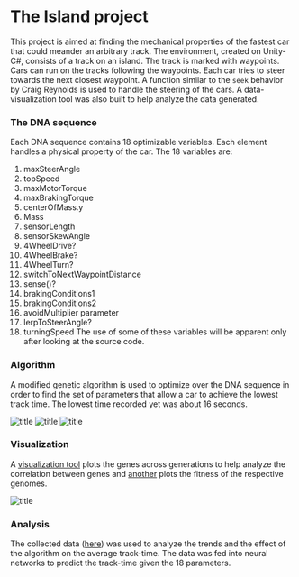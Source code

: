 # The Island project

This project is aimed at finding the mechanical properties of the fastest car that could meander an arbitrary track. The environment, created on Unity-C#, consists of a track on an island. The track is marked with waypoints. Cars can run on the tracks following the waypoints. Each car tries to steer towards the next closest waypoint. A function similar to the `seek` behavior by Craig Reynolds is used to handle the steering of the cars. A data-visualization tool was also built to help analyze the data generated. 

### The DNA sequence
Each DNA sequence contains 18 optimizable variables. Each element handles a physical property of the car. The 18 variables are:
1. maxSteerAngle
2. topSpeed
3. maxMotorTorque
4. maxBrakingTorque
5. centerOfMass.y
6. Mass
7. sensorLength
8. sensorSkewAngle
9. 4WheelDrive?
10. 4WheelBrake?
11. 4WheelTurn?
12. switchToNextWaypointDistance
13. sense()?
14. brakingConditions1
15. brakingConditions2
16. avoidMultiplier parameter
17. lerpToSteerAngle?
18. turningSpeed
The use of some of these variables will be apparent only after looking at the source code.

### Algorithm
A modified genetic algorithm is used to optimize  over the DNA sequence in order to find the set of parameters that allow a car to achieve the lowest track time. The lowest time recorded yet was about 16 seconds.

![title](https://github.com/ad71/Genetic-Algorithms/blob/master/Car%20AI/ss.jpg)
![title](https://github.com/ad71/Genetic-Algorithms/blob/master/Car%20AI/ss_1.jpg)
![title](https://github.com/ad71/Genetic-Algorithms/blob/master/Car%20AI/ss_2.jpg)

### Visualization
A [visualization tool](https://github.com/ad71/Data-Science/blob/master/Data%20Visualization/car_ai_genes.py) plots the genes across generations to help analyze the correlation between genes and [another](https://github.com/ad71/Data-Science/blob/master/Data%20Visualization/car_ai_genes_plot.py) plots the fitness of the respective genomes.

![title](https://github.com/ad71/Unity-Projects-2/blob/master/Car%20AI%20GA/ss.jpg)

### Analysis
The collected data ([here](https://github.com/ad71/Practical-ML/blob/master/GAmine/data_240.txt)) was used to analyze the trends and the effect of the algorithm on the average track-time. The data was fed into neural networks to predict the track-time given the 18 parameters.